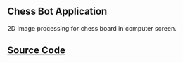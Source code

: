 ## Chess Bot Application

2D Image processing for chess board in computer screen.

## [Source Code](https://github.com/mhusam/ChessBot/)
